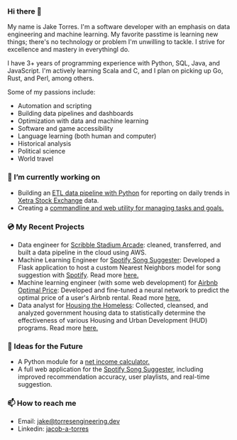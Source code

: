 ### Hi there 👋

My name is Jake Torres. I'm a software developer with an emphasis on data engineering and machine learning. My favorite passtime is learning new things; there's no technology or problem I'm unwilling to tackle. I strive for excellence and mastery in everythingI do.

I have 3+ years of programming experience  with Python, SQL, Java, and JavaScript. I'm actively learning Scala and C, and I plan on picking up Go, Rust, and Perl, among others.

Some of my passions include:

- Automation and scripting
- Building data pipelines and dashboards
- Optimization with data and machine learning
- Software and game accessibility
- Language learning (both human and computer)
- Historical analysis
- Political science
- World travel

### 🔭 I’m currently working on

- Building an [ETL data pipeline with Python](https://github.com/jacob-torres/xetra-data-pipeline) for reporting on daily trends in [Xetra Stock Exchange](https://www.xetra.com/xetra-en/) data.
- Creating a [commandline and web utility for managing tasks and goals.](https://github.com/jacob-torres/task-tracker)

### 💿 My Recent Projects

- Data engineer for [Scribble Stadium Arcade](https://github.com/BloomTech-Labs/scribble-stadium-ds): cleaned, transferred, and built a data pipeline in the cloud using AWS.
- Machine Learning Engineer for [Spotify Song Suggester](https://github.com/jacob-torres/Spotify-Song-Suggester): Developed a Flask application to host a custom Nearest Neighbors model for song suggestion with [Spotify](https://spotify.com). Read more [here.](https://jacobtorres.net/2022-03-17-spotify-song-suggester/)
- Machine learning engineer (with some web development) for [Airbnb Optimal Price](https://github.com/jacob-torres/airbnb-optimal-price): Developed and fine-tuned a neural network to predict the optimal price of a user's Airbnb rental. Read more [here.](https://jacobtorres.net/2020-12-20-airbnb-prices/)
- Data analyst for [Housing the Homeless](https://github.com/jacob-torres/housing-the-homeless): Collected, cleansed, and analyzed government housing data to statistically determine the effectiveness of various Housing and Urban Development (HUD) programs. Read more [here.](https://jacobtorres.net/2020-10-25-housing-the-homeless/)

### 💭 Ideas for the Future

- A Python module for a [net income calculator.](https://github.com/jacob-torres/take-home-income-calculator)
- A full web application for the [Spotify Song Suggester](https://github.com/jacob-torres/spotify-song-suggester), including improved recommendation accuracy, user playlists, and real-time suggestion.

### 📫 How to reach me

- Email: [jake@torresengineering.dev](mailto:jake@torresengineering.dev)
- Linkedin: [jacob-a-torres](https://linkedin.com/in/jaketorres/)
